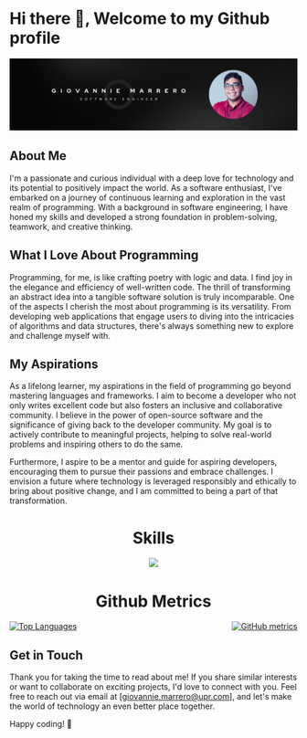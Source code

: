 # Hi there 👋, Welcome to my Github profile

![Profile banner](https://github.com/giovannie-marrero/giovannie-marrero/blob/main/images/banner.png?raw=true)

## About Me

I'm a passionate and curious individual with a deep love for technology and its potential to positively impact the world. As a software enthusiast, I've embarked on a journey of continuous learning and exploration in the vast realm of programming. With a background in software engineering, I have honed my skills and developed a strong foundation in problem-solving, teamwork, and creative thinking.

## What I Love About Programming

Programming, for me, is like crafting poetry with logic and data. I find joy in the elegance and efficiency of well-written code. The thrill of transforming an abstract idea into a tangible software solution is truly incomparable. One of the aspects I cherish the most about programming is its versatility. From developing web applications that engage users to diving into the intricacies of algorithms and data structures, there's always something new to explore and challenge myself with.

## My Aspirations

As a lifelong learner, my aspirations in the field of programming go beyond mastering languages and frameworks. I aim to become a developer who not only writes excellent code but also fosters an inclusive and collaborative community. I believe in the power of open-source software and the significance of giving back to the developer community. My goal is to actively contribute to meaningful projects, helping to solve real-world problems and inspiring others to do the same.

Furthermore, I aspire to be a mentor and guide for aspiring developers, encouraging them to pursue their passions and embrace challenges. I envision a future where technology is leveraged responsibly and ethically to bring about positive change, and I am committed to being a part of that transformation.


<h1 align="center">
Skills
</h1>
<p align="center">
  <a href="https://skillicons.dev">
    <img src="https://skillicons.dev/icons?i=git,java,py,c,cs,html,css,sass,js,ts,react,vscode,eclipse" />
  </a>
</p>

<h1 align="center">
Github Metrics
</h1>
<div style="display: flex; justify-content: space-between;">

  <!-- Image on the Left -->
  <a href="https://github.com/anuraghazra/github-readme-stats">
    <img src="https://github-readme-stats.vercel.app/api/top-langs/?username=giovannie-marrero&layout=compact" alt="Top Languages" width="400" />
  </a>

  <!-- Image on the Right -->
  <a href="https://metrics.lecoq.io/giovannie-marrero">
    <img src="https://metrics.lecoq.io/giovannie-marrero" alt="GitHub metrics" width="400" />
  </a>

</div>

## Get in Touch

Thank you for taking the time to read about me! If you share similar interests or want to collaborate on exciting projects, I'd love to connect with you. Feel free to reach out via email at [giovannie.marrero@upr.com], and let's make the world of technology an even better place together.

Happy coding! 🚀